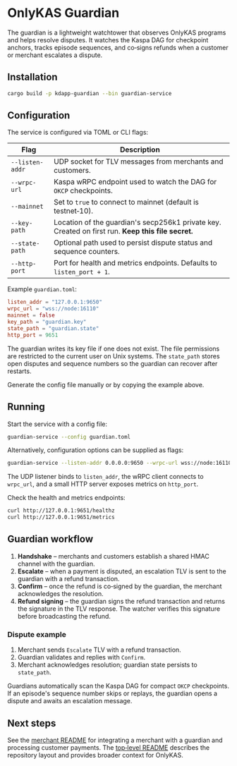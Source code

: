 # OnlyKAS Guardian

The guardian is a lightweight watchtower that observes OnlyKAS programs and helps resolve disputes.
It watches the Kaspa DAG for checkpoint anchors, tracks episode sequences, and co‑signs refunds
when a customer or merchant escalates a dispute.

## Installation

```bash
cargo build -p kdapp-guardian --bin guardian-service
```

## Configuration

The service is configured via TOML or CLI flags:

| Flag | Description |
| ---- | ----------- |
| `--listen-addr` | UDP socket for TLV messages from merchants and customers. |
| `--wrpc-url` | Kaspa wRPC endpoint used to watch the DAG for `OKCP` checkpoints. |
| `--mainnet` | Set to `true` to connect to mainnet (default is testnet‑10). |
| `--key-path` | Location of the guardian's secp256k1 private key. Created on first run. **Keep this file secret.** |
| `--state-path` | Optional path used to persist dispute status and sequence counters. |
| `--http-port` | Port for health and metrics endpoints. Defaults to `listen_port + 1`. |

Example `guardian.toml`:

```toml
listen_addr = "127.0.0.1:9650"
wrpc_url = "wss://node:16110"
mainnet = false
key_path = "guardian.key"
state_path = "guardian.state"
http_port = 9651
```

The guardian writes its key file if one does not exist.  The file permissions are restricted to the
current user on Unix systems.  The `state_path` stores open disputes and sequence numbers so the
guardian can recover after restarts.

Generate the config file manually or by copying the example above.

## Running

Start the service with a config file:

```bash
guardian-service --config guardian.toml
```

Alternatively, configuration options can be supplied as flags:

```bash
guardian-service --listen-addr 0.0.0.0:9650 --wrpc-url wss://node:16110 --http-port 9651 --key-path guardian.key
```

The UDP listener binds to `listen_addr`, the wRPC client connects to `wrpc_url`, and a small HTTP
server exposes metrics on `http_port`.

Check the health and metrics endpoints:

```bash
curl http://127.0.0.1:9651/healthz
curl http://127.0.0.1:9651/metrics
```

## Guardian workflow

1. **Handshake** – merchants and customers establish a shared HMAC channel with the guardian.
2. **Escalate** – when a payment is disputed, an escalation TLV is sent to the guardian with a
   refund transaction.
3. **Confirm** – once the refund is co‑signed by the guardian, the merchant acknowledges the
   resolution.
4. **Refund signing** – the guardian signs the refund transaction and returns the signature in the
   TLV response. The watcher verifies this signature before broadcasting the refund.

### Dispute example

1. Merchant sends `Escalate` TLV with a refund transaction.
2. Guardian validates and replies with `Confirm`.
3. Merchant acknowledges resolution; guardian state persists to `state_path`.

Guardians automatically scan the Kaspa DAG for compact `OKCP` checkpoints.  If an episode's
sequence number skips or replays, the guardian opens a dispute and awaits an escalation message.

## Next steps

See the [merchant README](../kdapp-merchant/README.md) for integrating a merchant with a guardian and
processing customer payments.  The [top‑level README](../../README.md) describes the repository
layout and provides broader context for OnlyKAS.
